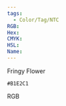 ```yaml
---
tags:
  - Color/Tag/NTC
RGB:
Hex:
CMYK:
HSL:
Name:
---
```

Fringy Flower
```palette
#B1E2C1
```
RGB
